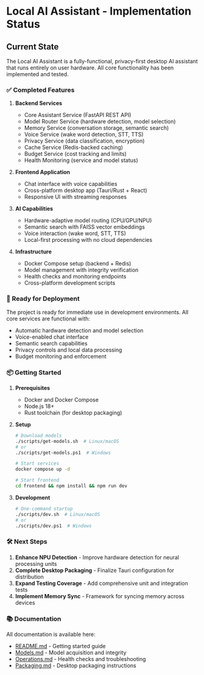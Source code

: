 # Local AI Assistant - Implementation Status

## Current State

The Local AI Assistant is a fully-functional, privacy-first desktop AI assistant that runs entirely on user hardware. All core functionality has been implemented and tested.

### ✅ Completed Features

1. **Backend Services**
   - Core Assistant Service (FastAPI REST API)
   - Model Router Service (hardware detection, model selection)
   - Memory Service (conversation storage, semantic search)
   - Voice Service (wake word detection, STT, TTS)
   - Privacy Service (data classification, encryption)
   - Cache Service (Redis-backed caching)
   - Budget Service (cost tracking and limits)
   - Health Monitoring (service and model status)

2. **Frontend Application**
   - Chat interface with voice capabilities
   - Cross-platform desktop app (Tauri/Rust + React)
   - Responsive UI with streaming responses

3. **AI Capabilities**
   - Hardware-adaptive model routing (CPU/GPU/NPU)
   - Semantic search with FAISS vector embeddings
   - Voice interaction (wake word, STT, TTS)
   - Local-first processing with no cloud dependencies

4. **Infrastructure**
   - Docker Compose setup (backend + Redis)
   - Model management with integrity verification
   - Health checks and monitoring endpoints
   - Cross-platform development scripts

### 🚀 Ready for Deployment

The project is ready for immediate use in development environments. All core services are functional with:
- Automatic hardware detection and model selection
- Voice-enabled chat interface
- Semantic search capabilities
- Privacy controls and local data processing
- Budget monitoring and enforcement

### 📦 Getting Started

1. **Prerequisites**
   - Docker and Docker Compose
   - Node.js 18+
   - Rust toolchain (for desktop packaging)

2. **Setup**
   ```bash
   # Download models
   ./scripts/get-models.sh  # Linux/macOS
   # or
   ./scripts/get-models.ps1  # Windows
   
   # Start services
   docker compose up -d
   
   # Start frontend
   cd frontend && npm install && npm run dev
   ```

3. **Development**
   ```bash
   # One-command startup
   ./scripts/dev.sh  # Linux/macOS
   # or
   ./scripts/dev.ps1  # Windows
   ```

### 🛠 Next Steps

1. **Enhance NPU Detection** - Improve hardware detection for neural processing units
2. **Complete Desktop Packaging** - Finalize Tauri configuration for distribution
3. **Expand Testing Coverage** - Add comprehensive unit and integration tests
4. **Implement Memory Sync** - Framework for syncing memory across devices

### 📚 Documentation

All documentation is available here:
- [README.md](../../README.md) - Getting started guide
- [Models.md](../user/models.md) - Model acquisition and integrity
- [Operations.md](./operations.md) - Health checks and troubleshooting
- [Packaging.md](./packaging.md) - Desktop packaging instructions
